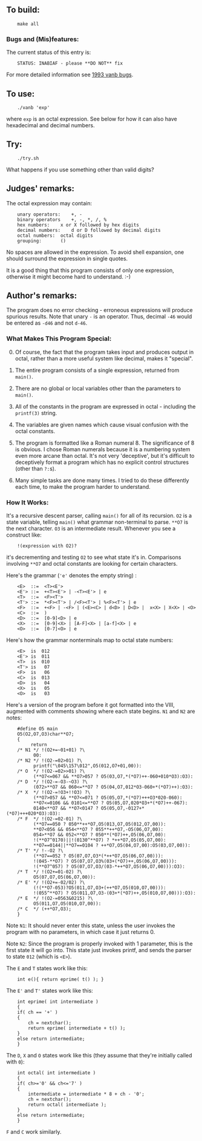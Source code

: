 ## To build:

``` <!---sh-->
    make all
```


### Bugs and (Mis)features:

The current status of this entry is:

```
    STATUS: INABIAF - please **DO NOT** fix
```

For more detailed information see [1993 vanb bugs](../../bugs.html#1993_vanb).


## To use:

``` <!---sh-->
    ./vanb 'exp'
```

where `exp` is an octal expression. See below for how it can also have
hexadecimal and decimal numbers.


## Try:

``` <!---sh-->
    ./try.sh
```

What happens if you use something other than valid digits?


## Judges' remarks:

The octal expression may contain:

```
    unary operators:	+, -
    binary operators	+, -, *, /, %
    hex numbers:	x or X followed by hex digits
    decimal numbers:	d or D followed by decimal digits
    octal numbers:	octal digits
    grouping:		()
```

No spaces are allowed in the expression.  To avoid shell expansion,
one should surround the expression in single quotes.

It is a good thing that this program consists of only one
expression, otherwise it might become hard to understand.  :-)


## Author's remarks:

The program does no error checking - erroneous expressions will
produce spurious results. Note that unary `-` is an operator. Thus,
decimal `-46` would be entered as `-d46` and not `d-46`.


### What Makes This Program Special:

0. Of course, the fact that the program takes input and produces output in
octal, rather than a more useful system like decimal, makes it "special".

1. The entire program consists of a single expression, returned from `main()`.

2. There are no global or local variables other than the parameters to `main()`.

3. All of the constants in the program are expressed in octal - including the
`printf(3)` string.

4. The variables are given names which cause visual confusion with the octal
constants.

5. The program is formatted like a Roman numeral 8. The significance of 8 is
obvious. I chose Roman numerals because it is a numbering system even more
arcane than octal. It's not very 'deceptive', but it's difficult to deceptively
format a program which has no explicit control structures (other than `?:`s).

6. Many simple tasks are done many times. I tried to do these differently each
time, to make the program harder to understand.


### How It Works:

It's a recursive descent parser, calling `main()`
for all of its recursion. `O2` is a state variable, telling `main()`
what grammar non-terminal to parse. `**O7` is the next character.
`O3` is an intermediate result. Whenever you see a construct like:

```
    !(expression with O2)?
```

it's decrementing and testing `O2` to see what state it's in. Comparisons
involving `**O7` and octal constants are looking for certain characters.

Here's the grammar (`'e'` denotes the empty string) :


```
    <E>  ::=  <T><E'>
    <E'> ::=  +<T><E'> | -<T><E'> | e
    <T>  ::=  <F><T'>
    <T'> ::=  *<F><T'> | /<F><T'> | %<F><T'> | e
    <F>  ::=  +<F> | -<F> | (<E><C> | d<D> | D<D> |  x<X> | X<X> | <O>
    <C>  ::=  )
    <D>  ::=  [0-9]<D> | e
    <X>  ::=  [0-9]<X> | [A-F]<X> | [a-f]<X> | e
    <O>  ::=  [0-7]<O> | e
```

Here's how the grammar nonterminals map to octal state numbers:

```
    <E>  is  012
    <E'> is  011
    <T>  is  010
    <T'> is   07
    <F>  is   06
    <C>  is  013
    <D>  is   04
    <X>  is   05
    <O>  is   03
```

Here's a version of the program before it got formatted into the VIII,
augmented with comments showing where each state begins. `N1` and `N2` are
notes:

``` <!---c-->
    #define O5 main
    O5(O2,O7,O3)char**O7;
    {
	     return
    /* N1 */ !(O2+=~01+01) ?\
		  00:
    /* N2 */ !(O2-=02>01) ?\
		  printf("\045\157\012",O5(012,O7+01,00)):
    /* O  */ !(O2-=02>>01) ?\
		  (**O7<=067 && **O7>057 ? O5(03,O7,*(*O7)++-060+010*O3):O3):
    /* D  */ !(O2-=-O3-~O3) ?\
		  (072>**O7 && 060<=**O7 ? O5(04,O7,012*O3-060+*(*O7)++):O3):
    /* X  */ !(O2-=!O3+!!O3) ?\
		  (**O7>057 && **O7<=071 ? O5(05,O7,*(*O7)+++O3*020-060):
		  **O7<=0106 && 0101<=**O7 ? O5(05,O7,020*O3+*(*O7)++-067):
		  0140<**O7 && **O7<0147 ? O5(05,O7,-0127+*(*O7)+++020*O3):O3):
    /* F  */ !(O2-=02-01) ?\
		  (**O7==050 ? 050**++*O7,O5(013,O7,O5(012,O7,00)):
		  **O7<056 && 054<**O7 ? 055**++*O7,-O5(06,O7,00):
		  054>**O7 && 052<**O7 ? 050**(*O7)++,O5(06,O7,00):
		  !(**O7^0170)||!(0130^**O7) ? *++*O7,O5(05,O7,00):
		  **O7==0144||**O7==0104 ? ++*O7,O5(04,O7,00):O5(03,O7,00)):
    /* T' */ !--O2 ?\
		  (**O7==052 ? O5(07,O7,O3*(*++*O7,O5(06,O7,00))):
		  !(045-**O7) ? O5(07,O7,O3%(03+(*O7)++,O5(06,O7,00))):
		  !(**O7^057) ? O5(07,O7,O3/(03-*++*O7,O5(06,O7,00))):O3):
    /* T  */ !(O2+=01-02) ?\
		  O5(07,O7,O5(06,O7,00)):
    /* E' */ !(O2+=-02/02) ?\
		  (!(**O7-053)?O5(011,O7,O3+(++*O7,O5(010,O7,00))):
		  !(055^**O7) ? O5(011,O7,O3-(03+*(*O7)++,O5(010,O7,00))):O3):
    /* E  */ !(O2-=0563&0215) ?\
		  O5(011,O7,O5(010,O7,00)):
    /* C  */ (++*O7,O3);
    }
```

Note `N1`: It should never enter this state, unless the user invokes the
program with no parameters, in which case it just returns 0.

Note `N2`: Since the program is properly invoked with 1 parameter, this is
the first state it will go into. This state just invokes
printf, and sends the parser to state `012` (which is `<E>`).

The `E` and `T` states work like this:

``` <!---c-->
    int e(){ return eprime( t() ); }
```


The `E'` and `T'` states work like this:

``` <!---c-->
    int eprime( int intermediate )
    {
	if( ch == '+' )
	{
	    ch = nextchar();
	    return eprime( intermediate + t() );
	}
	else return intermediate;
    }
```

The `D`, `X` and `O` states work like this (they assume that they're initially
called with `0`):

``` <!---c-->
    int octal( int intermediate )
    {
	if( ch>='0' && ch<='7' )
	{
	    intermediate = intermediate * 8 + ch - '0';
	    ch = nextchar();
	    return octal( intermediate );
	}
	else return intermediate;
    }
```

`F` and `C` work similarly.


<!--

    Copyright © 1984-2024 by Landon Curt Noll. All Rights Reserved.

    You are free to share and adapt this file under the terms of this license:

	Creative Commons Attribution-ShareAlike 4.0 International (CC BY-SA 4.0)

    For more information, see:

	https://creativecommons.org/licenses/by-sa/4.0/

-->
